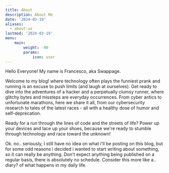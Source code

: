 ```yaml
---
title: About
description: About Me
date: '2024-03-19'
aliases:
  - about-us
lastmod: '2024-03-19'
menu:
    main: 
        weight: -90
        params:
            icon: user
---
```

Hello Everyone! My name is Francesco, aka Swappage.

Welcome to my blog! where technology often plays the funniest prank and running is an excuse to push limits (and laugh at ourselves). Get ready to dive into the adventures of a hacker and a perpetually clumsy runner, where glitchy bytes and missteps are everyday occurrences.
From cyber antics to unfortunate marathons, here we share it all, from our cybersecurity research to tales of the latest races - all with a healthy dose of humor and self-deprecation.

Ready for a run through the lines of code and the streets of life? Power up your devices and lace up your shoes, because we're ready to stumble through technology and race toward the unknown!

Ok. no.. seriously, I still have no idea on what i'll be posting on this blog, but for some odd reasons i decided i wanted to start writing about something, so it can really be anything.
Don't expect anything being published on a regular basis, there is absolutely no schedule.
Consider this more like a.. diary? of what happens in my daily life.
